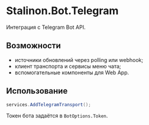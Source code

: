 # Stalinon.Bot.Telegram

Интеграция с Telegram Bot API.

## Возможности
- источники обновлений через polling или webhook;
- клиент транспорта и сервисы меню чата;
- вспомогательные компоненты для Web App.

## Использование
```csharp
services.AddTelegramTransport();
```
Токен бота задаётся в `BotOptions.Token`.
